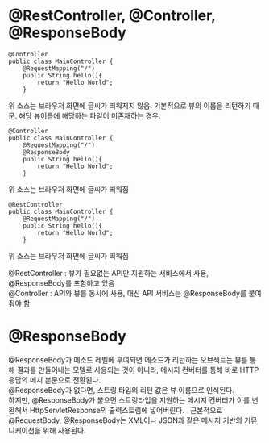 # @RestController, @Controller, @ResponseBody 

```
@Controller
public class MainController {
    @RequestMapping("/")
    public String hello(){
        return "Hello World";
    }
```
위 소스는 브라우저 화면에 글씨가 띄워지지 않음. 기본적으로 뷰의 이름을 리턴하기 때문. 해당 뷰이름에 해당하는 파일이 미존재하는 경우.
```
@Controller
public class MainController {
    @RequestMapping("/")
    @ResponseBody
    public String hello(){
        return "Hello World";
    }
```
위 소스는 브라우저 화면에 글씨가 띄워짐
```
@RestController
public class MainController {
    @RequestMapping("/")
    public String hello(){
        return "Hello World";
    }
```
위 소스는 브라우저 화면에 글씨가 띄워짐

@RestController : 뷰가 필요없는 API만 지원하는 서비스에서 사용, @ResponseBody를 포함하고 있음  
@Controller : API와 뷰를 동시에 사용, 대신 API 서비스는 @ResponseBody를 붙여줘야 함

# @ResponseBody
@ResponseBody가 메소드 레벨에 부여되면 메소드가 리턴하는 오브젝트는 뷰를 통해 결과를 만들어내는 모델로 사용되는 것이 아니라, 메시지 컨버터를 통해 바로 HTTP응답의 메지 본문으로 전환된다.  
@ResponseBody가 없다면, 스트링 타입의 리턴 값은 뷰 이름으로 인식된다.  
하지만, @ResponseBody가 붙으면 스트링타입을 지원하는 메시지 컨버터가 이를 변환해서 HttpServletResponse의 출력스트림에 넣어버린다.  
근본적으로 @RequestBody, @ResponseBody는 XML이나 JSON과 같은 메시지 기반의 커뮤니케이션을 위해 사용된다.
